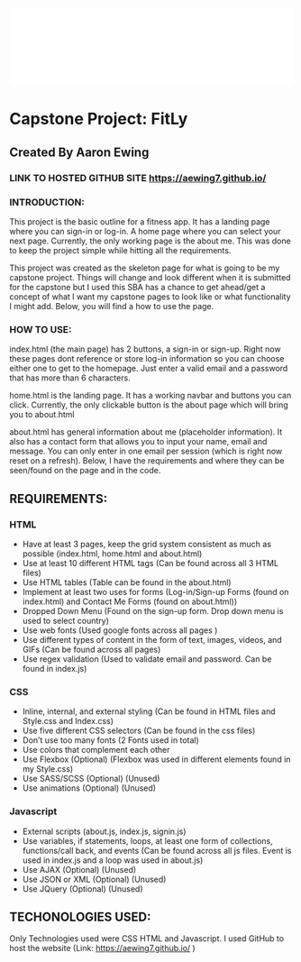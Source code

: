 
![image](src\main\resources\static\pictures\WLogoTextIcon.png)
# Capstone Project: FitLy
## Created By Aaron Ewing

### LINK TO HOSTED GITHUB SITE https://aewing7.github.io/

### INTRODUCTION:

This project is the basic outline for a fitness app. It has a landing page where you can sign-in or log-in. A home page where you can select your next page. Currently, the only working page is the about me. This was done to keep the project simple while hitting all the requirements.

This project was created as the skeleton page for what is going to be my capstone project. Things will change and look different when it is submitted for the capstone but I used this SBA has a chance to get ahead/get a concept of what I want my capstone pages to look like or what functionality I might add. Below, you will find a how to use the page.


### HOW TO USE:

index.html (the main page) has 2 buttons, a sign-in or sign-up. Right now these pages dont reference or store log-in information so you can choose either one to get to the homepage. Just enter a valid email and a password that has more than 6 characters.

home.html is the landing page. It has a working navbar and buttons you can click. Currently, the only clickable button is the about page which will bring you to about.html

about.html has general information about me (placeholder information). It also has a contact form that allows you to input your name, email and message. You can only enter in one email per session (which is right now reset on a refresh). Below, I have the requirements and where they can be seen/found on the page and in the code.

## REQUIREMENTS:

### HTML

- Have at least 3 pages, keep the grid system consistent as much as possible (index.html, home.html and about.html)
- Use at least 10 different HTML tags (Can be found across all 3 HTML files)
- Use HTML tables (Table can be found in the about.html)
- Implement at least two uses for forms (Log-in/Sign-up Forms (found on index.html) and Contact Me Forms (found on about.html))
- Dropped Down Menu (Found on the sign-up form. Drop down menu is used to select country)
- Use web fonts (Used google fonts across all pages )
- Use different types of content in the form of text, images, videos, and GIFs (Can be found across all pages)
- Use regex validation (Used to validate email and password. Can be found in index.js)


### CSS

- Inline, internal, and external styling (Can be found in HTML files and Style.css and Index.css)
- Use five different CSS selectors (Can be found in the css files)
- Don’t use too many fonts (2 Fonts used in total)
- Use colors that complement each other
- Use Flexbox (Optional) (Flexbox was used in different elements found in my Style.css)
- Use SASS/SCSS (Optional) (Unused)
- Use animations (Optional) (Unused)


### Javascript

- External scripts (about.js, index.js, signin.js)
- Use variables, if statements, loops, at least one form of collections, functions/call back, and events (Can be found across all js files. Event is used in index.js and a loop was used in about.js)
- Use AJAX (Optional)  (Unused)
- Use JSON or XML (Optional) (Unused)
- Use JQuery (Optional) (Unused)



## TECHONOLOGIES USED:

Only Technologies used were CSS HTML and Javascript. I used GitHub to host the website (Link: https://aewing7.github.io/ )



